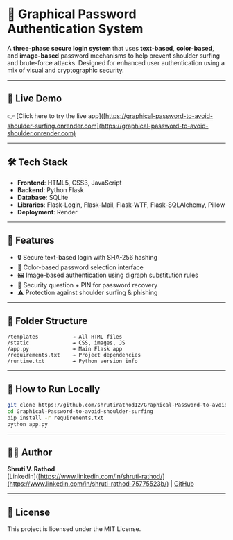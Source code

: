 # 🔐 Graphical Password Authentication System

A **three-phase secure login system** that uses **text-based**, **color-based**, and **image-based** password mechanisms to help prevent shoulder surfing and brute-force attacks. Designed for enhanced user authentication using a mix of visual and cryptographic security.

---

## 🚀 Live Demo

👉 [Click here to try the live app]([https://graphical-password-to-avoid-shoulder-surfing.onrender.com](https://graphical-password-to-avoid-shoulder.onrender.com)

---

## 🛠️ Tech Stack

- **Frontend**: HTML5, CSS3, JavaScript
- **Backend**: Python Flask
- **Database**: SQLite
- **Libraries**: Flask-Login, Flask-Mail, Flask-WTF, Flask-SQLAlchemy, Pillow
- **Deployment**: Render

---

## 🔑 Features

- 🔒 Secure text-based login with SHA-256 hashing
- 🎨 Color-based password selection interface
- 🖼️ Image-based authentication using digraph substitution rules
- 🔐 Security question + PIN for password recovery
- ⚠️ Protection against shoulder surfing & phishing

---

## 📁 Folder Structure

```
/templates           → All HTML files  
/static              → CSS, images, JS  
/app.py              → Main Flask app  
/requirements.txt    → Project dependencies  
/runtime.txt         → Python version info  
```

---

## 🧪 How to Run Locally

```bash
git clone https://github.com/shrutirathod12/Graphical-Password-to-avoid-shoulder-surfing
cd Graphical-Password-to-avoid-shoulder-surfing
pip install -r requirements.txt
python app.py
```

---

## 🙋‍♀️ Author

**Shruti V. Rathod**  
[LinkedIn]([https://www.linkedin.com/in/shruti-rathod/](https://www.linkedin.com/in/shruti-rathod-75775523b/) | [GitHub](https://github.com/shrutirathod12)

---

## 📜 License

This project is licensed under the MIT License.
